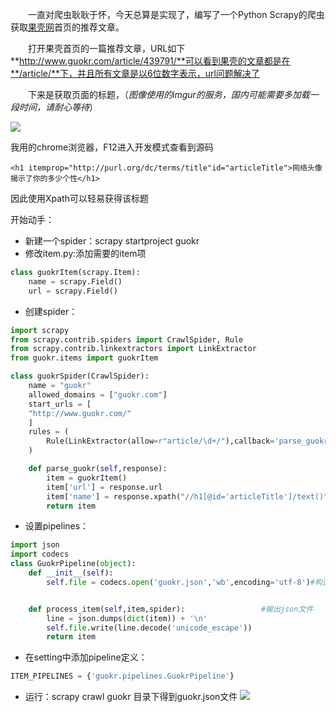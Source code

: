 　　一直对爬虫耿耿于怀，今天总算是实现了，编写了一个Python Scrapy的爬虫获取[果壳网](http://www.guokr.com)首页的推荐文章。

　　打开果壳首页的一篇推荐文章，URL如下**http://www.guokr.com/article/439791/**可以看到果壳的文章都是在**/article/**下，并且所有文章是以6位数字表示，url问题解决了

　　下来是获取页面的标题，（*图像使用的imgur的服务，国内可能需要多加载一段时间，请耐心等待*）

![](http://i.imgur.com/Xso1CzQ.png)

我用的chrome浏览器，F12进入开发模式查看到源码

    <h1 itemprop="http://purl.org/dc/terms/title"id="articleTitle">网络头像揭示了你的多少个性</h1>

因此使用Xpath可以轻易获得该标题

开始动手：

- 新建一个spider：scrapy startproject guokr
- 修改item.py:添加需要的item项

```python
class guokrItem(scrapy.Item):
	name = scrapy.Field()
	url = scrapy.Field()
```
- 创建spider：
```python
import scrapy
from scrapy.contrib.spiders import CrawlSpider, Rule
from scrapy.contrib.linkextractors import LinkExtractor
from guokr.items import guokrItem

class guokrSpider(CrawlSpider):
	name = "guokr"
	allowed_domains = ["guokr.com"]
	start_urls = [
	"http://www.guokr.com/"
	]
	rules = (
		Rule(LinkExtractor(allow=r"article/\d+/"),callback='parse_guokr'),#设置rule使用正则从start_urls中匹配符合条件的url并返回给parse_guokr
	)

	def parse_guokr(self,response):		
		item = guokrItem()
		item['url'] = response.url
		item['name'] = response.xpath("//h1[@id='articleTitle']/text()").extract()#获取h1标签下id属性为articleTitle的值，也就是标题
		return item
```
- 设置pipelines：
```python
import json
import codecs
class GuokrPipeline(object):
	def __init__(self):
		self.file = codecs.open('guokr.json','wb',encoding='utf-8')#构造函数中定义编码


	def process_item(self,item,spider):					#输出json文件
		line = json.dumps(dict(item)) + '\n'
		self.file.write(line.decode('unicode_escape'))
		return item
```
- 在setting中添加pipeline定义：

````python
ITEM_PIPELINES = {'guokr.pipelines.GuokrPipeline'}
````

- 运行：scrapy crawl guokr
目录下得到guokr.json文件
![](http://i.imgur.com/kxAZEi5.png)